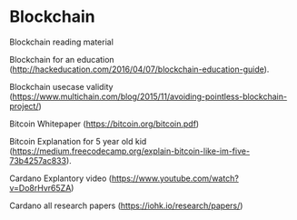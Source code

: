 # Blockchain
Blockchain reading material

Blockchain for an education (http://hackeducation.com/2016/04/07/blockchain-education-guide).

Blockchain usecase validity (https://www.multichain.com/blog/2015/11/avoiding-pointless-blockchain-project/)

Bitcoin Whitepaper (https://bitcoin.org/bitcoin.pdf)

Bitcoin Explanation for 5 year old kid (https://medium.freecodecamp.org/explain-bitcoin-like-im-five-73b4257ac833).

Cardano Explantory video (https://www.youtube.com/watch?v=Do8rHvr65ZA)

Cardano all research papers (https://iohk.io/research/papers/)
